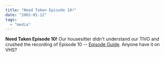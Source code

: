 ```yaml
---
title: "Need Taken Episode 10!"
date: "2003-01-12"
tags: 
  - "media"
---
```


**Need Taken Episode 10!** Our housesitter didn't understand our TIVO and crushed the recording of Episode 10 -- [Episode Guide](http://icds.taken.scifi.com/episodeguide/). Anyone have it on VHS?
